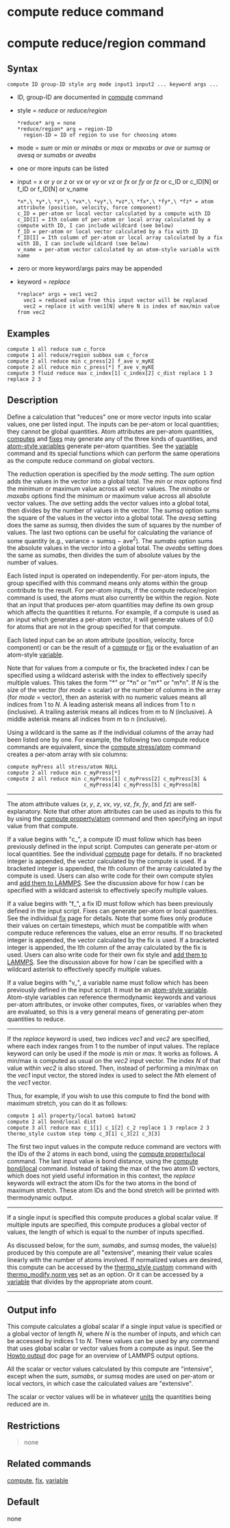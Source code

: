 # compute reduce command

# compute reduce/region command

## Syntax

``` LAMMPS
compute ID group-ID style arg mode input1 input2 ... keyword args ...
```

-   ID, group-ID are documented in [compute](compute) command

-   style = *reduce* or *reduce/region*

        *reduce* arg = none
        *reduce/region* arg = region-ID
          region-ID = ID of region to use for choosing atoms

-   mode = *sum* or *min* or *minabs* or *max* or *maxabs* or *ave* or
    *sumsq* or *avesq* or *sumabs* or *aveabs*

-   one or more inputs can be listed

-   input = *x* or *y* or *z* or *vx* or *vy* or *vz* or *fx* or *fy* or
    *fz* or c_ID or c_ID\[N\] or f_ID or f_ID\[N\] or v_name

        *x*,\ *y*,\ *z*,\ *vx*,\ *vy*,\ *vz*,\ *fx*,\ *fy*,\ *fz* = atom attribute (position, velocity, force component)
        c_ID = per-atom or local vector calculated by a compute with ID
        c_ID[I] = Ith column of per-atom or local array calculated by a compute with ID, I can include wildcard (see below)
        f_ID = per-atom or local vector calculated by a fix with ID
        f_ID[I] = Ith column of per-atom or local array calculated by a fix with ID, I can include wildcard (see below)
        v_name = per-atom vector calculated by an atom-style variable with name

-   zero or more keyword/args pairs may be appended

-   keyword = *replace*

        *replace* args = vec1 vec2
          vec1 = reduced value from this input vector will be replaced
          vec2 = replace it with vec1[N] where N is index of max/min value from vec2

## Examples

``` LAMMPS
compute 1 all reduce sum c_force
compute 1 all reduce/region subbox sum c_force
compute 2 all reduce min c_press[2] f_ave v_myKE
compute 2 all reduce min c_press[*] f_ave v_myKE
compute 3 fluid reduce max c_index[1] c_index[2] c_dist replace 1 3 replace 2 3
```

## Description

Define a calculation that \"reduces\" one or more vector inputs into
scalar values, one per listed input. The inputs can be per-atom or local
quantities; they cannot be global quantities. Atom attributes are
per-atom quantities, [computes](compute) and [fixes](fix) may generate
any of the three kinds of quantities, and [atom-style
variables](variable) generate per-atom quantities. See the
[variable](variable) command and its special functions which can perform
the same operations as the compute reduce command on global vectors.

The reduction operation is specified by the *mode* setting. The *sum*
option adds the values in the vector into a global total. The *min* or
*max* options find the minimum or maximum value across all vector
values. The *minabs* or *maxabs* options find the minimum or maximum
value across all absolute vector values. The *ave* setting adds the
vector values into a global total, then divides by the number of values
in the vector. The *sumsq* option sums the square of the values in the
vector into a global total. The *avesq* setting does the same as
*sumsq*, then divides the sum of squares by the number of values. The
last two options can be useful for calculating the variance of some
quantity (e.g., variance = sumsq $-$ ave$^2$). The *sumabs* option sums
the absolute values in the vector into a global total. The *aveabs*
setting does the same as *sumabs*, then divides the sum of absolute
values by the number of values.

Each listed input is operated on independently. For per-atom inputs, the
group specified with this command means only atoms within the group
contribute to the result. For per-atom inputs, if the compute
reduce/region command is used, the atoms must also currently be within
the region. Note that an input that produces per-atom quantities may
define its own group which affects the quantities it returns. For
example, if a compute is used as an input which generates a per-atom
vector, it will generate values of 0.0 for atoms that are not in the
group specified for that compute.

Each listed input can be an atom attribute (position, velocity, force
component) or can be the result of a [compute](compute) or [fix](fix) or
the evaluation of an atom-style [variable](variable).

Note that for values from a compute or fix, the bracketed index $I$ can
be specified using a wildcard asterisk with the index to effectively
specify multiple values. This takes the form \"\*\" or \"\*n\" or
\"m\*\" or \"m\*n\". If $N$ is the size of the vector (for *mode* =
scalar) or the number of columns in the array (for *mode* = vector),
then an asterisk with no numeric values means all indices from 1 to $N$.
A leading asterisk means all indices from 1 to n (inclusive). A trailing
asterisk means all indices from m to $N$ (inclusive). A middle asterisk
means all indices from m to n (inclusive).

Using a wildcard is the same as if the individual columns of the array
had been listed one by one. For example, the following two compute
reduce commands are equivalent, since the [compute
stress/atom](compute_stress_atom) command creates a per-atom array with
six columns:

``` LAMMPS
compute myPress all stress/atom NULL
compute 2 all reduce min c_myPress[*]
compute 2 all reduce min c_myPress[1] c_myPress[2] c_myPress[3] &
                         c_myPress[4] c_myPress[5] c_myPress[6]
```

------------------------------------------------------------------------

The atom attribute values (*x*, *y*, *z*, *vx*, *vy*, *vz*, *fx*, *fy*,
and *fz*) are self-explanatory. Note that other atom attributes can be
used as inputs to this fix by using the [compute
property/atom](compute_property_atom) command and then specifying an
input value from that compute.

If a value begins with \"c\_\", a compute ID must follow which has been
previously defined in the input script. Computes can generate per-atom
or local quantities. See the individual [compute](compute) page for
details. If no bracketed integer is appended, the vector calculated by
the compute is used. If a bracketed integer is appended, the Ith column
of the array calculated by the compute is used. Users can also write
code for their own compute styles and [add them to LAMMPS](Modify). See
the discussion above for how $I$ can be specified with a wildcard
asterisk to effectively specify multiple values.

If a value begins with \"f\_\", a fix ID must follow which has been
previously defined in the input script. Fixes can generate per-atom or
local quantities. See the individual [fix](fix) page for details. Note
that some fixes only produce their values on certain timesteps, which
must be compatible with when compute reduce references the values, else
an error results. If no bracketed integer is appended, the vector
calculated by the fix is used. If a bracketed integer is appended, the
Ith column of the array calculated by the fix is used. Users can also
write code for their own fix style and [add them to LAMMPS](Modify). See
the discussion above for how $I$ can be specified with a wildcard
asterisk to effectively specify multiple values.

If a value begins with \"v\_\", a variable name must follow which has
been previously defined in the input script. It must be an [atom-style
variable](variable). Atom-style variables can reference thermodynamic
keywords and various per-atom attributes, or invoke other computes,
fixes, or variables when they are evaluated, so this is a very general
means of generating per-atom quantities to reduce.

------------------------------------------------------------------------

If the *replace* keyword is used, two indices *vec1* and *vec2* are
specified, where each index ranges from 1 to the number of input values.
The replace keyword can only be used if the *mode* is *min* or *max*. It
works as follows. A min/max is computed as usual on the *vec2* input
vector. The index $N$ of that value within *vec2* is also stored. Then,
instead of performing a min/max on the *vec1* input vector, the stored
index is used to select the $N$th element of the *vec1* vector.

Thus, for example, if you wish to use this compute to find the bond with
maximum stretch, you can do it as follows:

``` LAMMPS
compute 1 all property/local batom1 batom2
compute 2 all bond/local dist
compute 3 all reduce max c_1[1] c_1[2] c_2 replace 1 3 replace 2 3
thermo_style custom step temp c_3[1] c_3[2] c_3[3]
```

The first two input values in the compute reduce command are vectors
with the IDs of the 2 atoms in each bond, using the [compute
property/local](compute_property_local) command. The last input value is
bond distance, using the [compute bond/local](compute_bond_local)
command. Instead of taking the max of the two atom ID vectors, which
does not yield useful information in this context, the *replace*
keywords will extract the atom IDs for the two atoms in the bond of
maximum stretch. These atom IDs and the bond stretch will be printed
with thermodynamic output.

------------------------------------------------------------------------

If a single input is specified this compute produces a global scalar
value. If multiple inputs are specified, this compute produces a global
vector of values, the length of which is equal to the number of inputs
specified.

As discussed below, for the *sum*, *sumabs*, and *sumsq* modes, the
value(s) produced by this compute are all \"extensive\", meaning their
value scales linearly with the number of atoms involved. If normalized
values are desired, this compute can be accessed by the [thermo_style
custom](thermo_style) command with [thermo_modify norm
yes](thermo_modify) set as an option. Or it can be accessed by a
[variable](variable) that divides by the appropriate atom count.

------------------------------------------------------------------------

## Output info

This compute calculates a global scalar if a single input value is
specified or a global vector of length $N$, where $N$ is the number of
inputs, and which can be accessed by indices 1 to $N$. These values can
be used by any command that uses global scalar or vector values from a
compute as input. See the [Howto output](Howto_output) doc page for an
overview of LAMMPS output options.

All the scalar or vector values calculated by this compute are
\"intensive\", except when the *sum*, *sumabs*, or *sumsq* modes are
used on per-atom or local vectors, in which case the calculated values
are \"extensive\".

The scalar or vector values will be in whatever [units](units) the
quantities being reduced are in.

## Restrictions

> none

## Related commands

[compute](compute), [fix](fix), [variable](variable)

## Default

none
